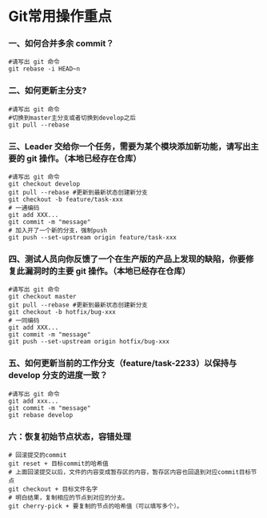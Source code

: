 # Git常用操作重点

### 一、如何合并多余 commit？

```shell
#请写出 git 命令
git rebase -i HEAD~n
```

### 二、如何更新主分支?

```shell
#请写出 git 命令
#切换到master主分支或者切换到develop之后
git pull --rebase
```

### 三、Leader 交给你一个任务，需要为某个模块添加新功能，请写出主要的 git 操作。（本地已经存在仓库）

```shell
#请写出 git 命令
git checkout develop
git pull --rebase #更新到最新状态创建新分支
git checkout -b feature/task-xxx
# 一通编码
git add XXX...
git commit -m "message"
# 加入开了一个新的分支，强制push
git push --set-upstream origin feature/task-xxx
```

### 四、测试人员向你反馈了一个在生产版的产品上发现的缺陷，你要修复此漏洞时的主要 git 操作。（本地已经存在仓库）

```shell
#请写出 git 命令
git checkout master
git pull --rebase #更新到最新状态创建新分支
git checkout -b hotfix/bug-xxx
# 一同编码
git add XXX...
git commit -m "message"
git push --set-upstream origin hotfix/bug-xxx
```

### 五、如何更新当前的工作分支（feature/task-2233）以保持与 develop 分支的进度一致？

```shell
#请写出 git 命令
git add xxx...
git commit -m "message"
git rebase develop
```



### 六：恢复初始节点状态，容错处理

```shell
# 回滚提交的commit
git reset + 目标commit的哈希值
# 上面回滚提交以后，文件的内容变成暂存区的内容，暂存区内容也回退到对应commit目标节点
git checkout + 目标文件名字
# 明白结果，复制相应的节点到对应的分支。
git cherry-pick + 要复制的节点的哈希值（可以填写多个）。

```

